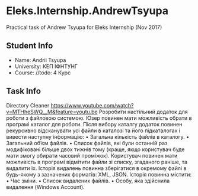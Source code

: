 # Eleks.Internship.AndrewTsyupa
Practical task of Andrew Tsyupa for Eleks Internship (Nov 2017)
## Student Info
* Name: Andrii Tsyupa
* University: КЕП ІФНТУНГ
* Course: //todo: 4 Курс 
## Task Info
 Directory Cleaner  https://www.youtube.com/watch?v=MTHheSWQ__M&feature=youtu.be
Розробити настільний додаток для роботи з файловою системою. Юзер повинен мати можливість
обрати в програмі каталог для роботи. Після вибору каталгу додаток повинен рекурсивно
відсканувати усі файли в каталозі та його підкаталогах і вивести наступну інформацію:
• Загальна кількість файлів в каталогу.
• Загальний об’єм файлів.
• Список файлів, які були останній раз модифіковані більше двох тижнів тому (краще, якщо
користувач буде мати змогу обирати часовий проміжок).
Користувач повинен мати можливість в програмі відмітити файли зі списку, згаданого раніше, та
видалити їх.
Історія видалень повинна зберігатися в окремому файлі в будь-якому з зазначених форматів: XML,
JSON. Історія повинна містити:
• Час зміни.
• Список видалених файлів.
• Особу, яка здійснила видалення (Windows Account).
